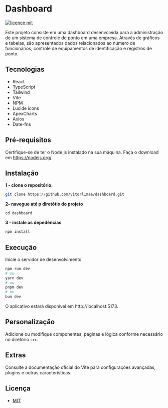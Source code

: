 # Dashboard

[![licence mit](https://img.shields.io/badge/licence-MIT-blue.svg)](./LICENSE)

Este projeto consiste em uma dashboard desenvolvida para a administração de um sistema de controle de ponto em uma empresa. Através de gráficos e tabelas, são apresentados dados relacionados ao número de funcionários, controle de equipamentos de identificação e registros de ponto.

## Tecnologias

- React
- TypeScript
- Tailwind
- Vite
- NPM
- Lucide icons
- ApexCharts
- Axios
- Date-fns

## Pré-requisitos

Certifique-se de ter o Node.js instalado na sua máquina. Faça o download em https://nodejs.org/.

## Instalação

**1 - clone o repositório:**

```bash
git clone https://github.com/vitorl1maa/dashboard.git
```

**2- navegue até p diretótio do projeto**

`cd dashboard`

**3 - instale as depedências**

```bash
npm install
```

## Execução

Inicie o servidor de desenvolvimento

```bash
npm run dev
# ou
yarn dev
# ou
pnpm dev
# ou
bun dev
```

O aplicativo estará disponível em http://localhost:5173.

## Personalização

Adicione ou modifique componentes, páginas e lógica conforme necessário no diretório `src`.

## Extras

Consulte a documentação oficial do Vite para configurações avançadas, plugins e outras características.

## Licença

- [MIT](./LICENSE)
